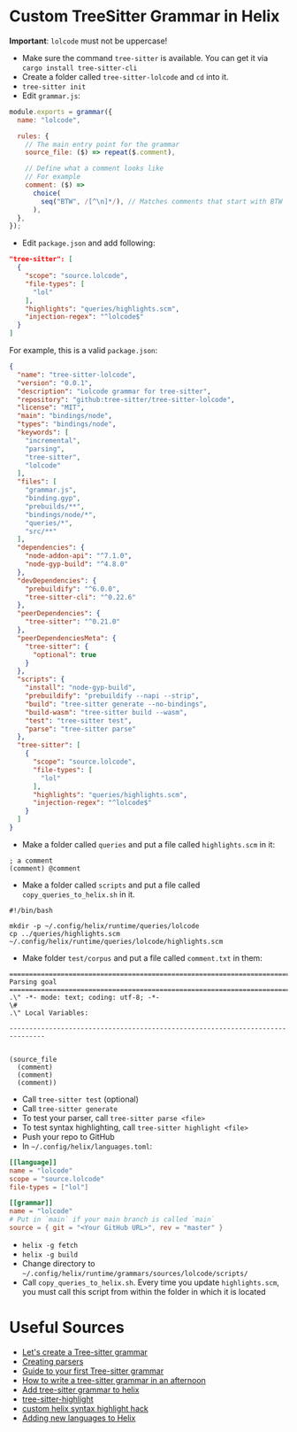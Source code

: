 # Custom TreeSitter Grammar in Helix

**Important**: `lolcode` must not be uppercase!

- Make sure the command `tree-sitter` is available. You can get it via `cargo install tree-sitter-cli`
- Create a folder called `tree-sitter-lolcode` and `cd` into it.
- `tree-sitter init`
- Edit `grammar.js`:

```javascript
module.exports = grammar({
  name: "lolcode",

  rules: {
    // The main entry point for the grammar
    source_file: ($) => repeat($.comment),

    // Define what a comment looks like
    // For example
    comment: ($) =>
      choice(
        seq("BTW", /[^\n]*/), // Matches comments that start with BTW
      ),
  },
});
```

- Edit `package.json` and add following:

```json
"tree-sitter": [
  {
    "scope": "source.lolcode",
    "file-types": [
      "lol"
    ],
    "highlights": "queries/highlights.scm",
    "injection-regex": "^lolcode$"
  }
]
```

For example, this is a valid `package.json`:

```json
{
  "name": "tree-sitter-lolcode",
  "version": "0.0.1",
  "description": "Lolcode grammar for tree-sitter",
  "repository": "github:tree-sitter/tree-sitter-lolcode",
  "license": "MIT",
  "main": "bindings/node",
  "types": "bindings/node",
  "keywords": [
    "incremental",
    "parsing",
    "tree-sitter",
    "lolcode"
  ],
  "files": [
    "grammar.js",
    "binding.gyp",
    "prebuilds/**",
    "bindings/node/*",
    "queries/*",
    "src/**"
  ],
  "dependencies": {
    "node-addon-api": "^7.1.0",
    "node-gyp-build": "^4.8.0"
  },
  "devDependencies": {
    "prebuildify": "^6.0.0",
    "tree-sitter-cli": "^0.22.6"
  },
  "peerDependencies": {
    "tree-sitter": "^0.21.0"
  },
  "peerDependenciesMeta": {
    "tree-sitter": {
      "optional": true
    }
  },
  "scripts": {
    "install": "node-gyp-build",
    "prebuildify": "prebuildify --napi --strip",
    "build": "tree-sitter generate --no-bindings",
    "build-wasm": "tree-sitter build --wasm",
    "test": "tree-sitter test",
    "parse": "tree-sitter parse"
  },
  "tree-sitter": [
    {
      "scope": "source.lolcode",
      "file-types": [
        "lol"
      ],
      "highlights": "queries/highlights.scm",
      "injection-regex": "^lolcode$"
    }
  ]
}
```

- Make a folder called `queries` and put a file called `highlights.scm` in it:

```
; a comment
(comment) @comment
```

- Make a folder called `scripts` and put a file called `copy_queries_to_helix.sh` in it.

```shell
#!/bin/bash

mkdir -p ~/.config/helix/runtime/queries/lolcode
cp ../queries/highlights.scm ~/.config/helix/runtime/queries/lolcode/highlights.scm
```

- Make folder `test/corpus` and put a file called `comment.txt` in them:

```
===============================================================================
Parsing goal
===============================================================================
.\" -*- mode: text; coding: utf-8; -*-
\#
.\" Local Variables:

-------------------------------------------------------------------------------


(source_file
  (comment)
  (comment)
  (comment))
```

- Call `tree-sitter test` (optional)
- Call `tree-sitter generate`
- To test your parser, call `tree-sitter parse <file>`
- To test syntax highlighting, call `tree-sitter highlight <file>`
- Push your repo to GitHub
- In `~/.config/helix/languages.toml`:

```toml
[[language]]
name = "lolcode"
scope = "source.lolcode"
file-types = ["lol"]

[[grammar]]
name = "lolcode"
# Put in `main` if your main branch is called `main`
source = { git = "<Your GitHub URL>", rev = "master" }
```

- `helix -g fetch`
- `helix -g build`
- Change directory to `~/.config/helix/runtime/grammars/sources/lolcode/scripts/`
- Call `copy_queries_to_helix.sh`. Every time you update `highlights.scm`, you must call this script from within the folder in which it is located

# Useful Sources

- [Let's create a Tree-sitter grammar](https://www.jonashietala.se/blog/2024/03/19/lets_create_a_tree-sitter_grammar/)
- [Creating parsers](https://tree-sitter.github.io/tree-sitter/creating-parsers)
- [Guide to your first Tree-sitter grammar](https://gist.github.com/Aerijo/df27228d70c633e088b0591b8857eeef)
- [How to write a tree-sitter grammar in an afternoon](https://siraben.dev/2022/03/01/tree-sitter.html#editor-integration)
- [Add tree-sitter grammar to helix](https://github.com/helix-editor/helix/blob/5b3dd6a678ba138ea21d7d5dd8d3c8a53c7a6d3b/book/src/languages.md#tree-sitter-grammar-configuration)
- [tree-sitter-highlight](https://jeffkreeftmeijer.com/tree-sitter-highlight/)
- [custom helix syntax highlight hack](https://github.com/TudbuT/tree-sitter-spl/blob/main/install-helix.spl)
- [Adding new languages to Helix](https://docs.helix-editor.com/guides/adding_languages.html)
